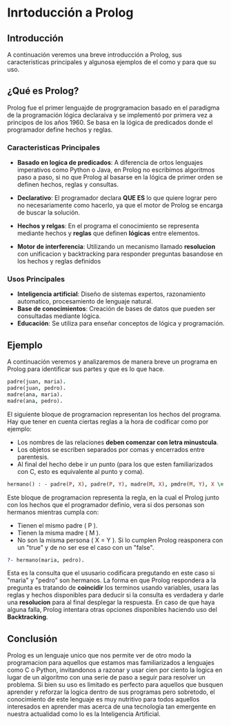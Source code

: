 # Inrtoducción a Prolog

## Introducción
A continuación veremos una breve introducción a Prolog, sus caracteristicas principales y algunosa ejemplos de el como y para que su uso.

## ¿Qué es Prolog?
Prolog fue el primer lenguajde de progrgramacion basado en el paradigma de la programación lógica declaraiva y se implementó por primera vez a principos de los años 1960. Se basa en la lógica de predicados donde el programador define hechos y reglas.

### Caracteristicas Principales

* **Basado en logica de predicados**: A diferencia de ortos lenguajes imperativos como Python o Java, en Prolog no escribimos algoritmos paso a paso, si no que Prolog al basarse en la lógica de primer orden se definen hechos, reglas y consultas.
  
* **Declarativo**: El programador declara **QUE ES** lo que quiere lograr pero no necesariamente como hacerlo, ya que el motor de Prolog se encarga de buscar la solución.
  
* **Hechos y relgas**: En el programa el conocimiento se representa mediante hechos y **reglas** que definen **lógicas** entre elementos.

* **Motor de interferencia**: Utilizando un mecanismo llamado **resolucion** con unificacion y backtracking para responder preguntas basandose en los hechos y reglas definidos

### Usos Principales

* **Inteligencia artificial**: Diseño de sistemas expertos, razonamiento automatico, procesamiento de lenguaje natural.
* **Base de conocimientos**: Creación de bases de datos que pueden ser consultadas mediante lógica.
* **Educación**: Se utiliza para enseñar conceptos de lógica y programación.

## Ejemplo
A continuación veremos y analizaremos de manera breve un programa en Prolog para identificar sus partes y que es lo que hace.

```prolog
padre(juan, maria).
padre(juan, pedro).
madre(ana, maria).
madre(ana, pedro).
```
El siguiente bloque de programacion representan los hechos del programa. Hay que tener en cuenta ciertas reglas a la hora de codificar como por ejemplo:
* Los nombres de las relaciones **deben comenzar con letra minustcula**. 
* Los objetos se escriben separados por comas y encerrados entre parentesis.
* Al final del hecho debe ir un punto (para los que esten familiarizados con C, esto es equivalente al punto y coma).

```prolog
hermano() : - padre(P, X), padre(P, Y), madre(M, X), pmdre(M, Y), X \= Y.
```
Este bloque de programacion representa la regla, en la cual el Prolog junto con los hechos que el programador definio, vera si dos personas son hermanos mientras cumpla con:
* Tienen el mismo padre ( P ).
* Tienen la misma madre ( M ).
* No son la misma persona ( X \= Y ).
Si lo cumplen Prolog reasponera con un "true" y de no ser ese el caso con un "false".

```prolog
?- hermano(maria, pedro).
```
Esta es la consulta que el ususario codificara pregutando en este caso si "maria" y "pedro" son hermanos. La forma en que Prolog respondera a la pregunta es tratando de **coincidir** los terminos usando variables, usara las reglas y hechos disponibles para deducir si la consulta es verdadera y darle una **resolucion** para al final desplegar la respuesta. En caso de que haya alguna falla, Prolog intentara otras opciones disponibles haciendo uso del **Backtracking**.

## Conclusión
Prolog es un lenguaje unico que nos permite ver de otro modo la programacion para aquellos que estamos mas familiarizados a lenguajes como C o Python, invitandonos a razonar y usar cien por ciento la logica en lugar de un algoritmo con una serie de paso a seguir para resolver un problema. Si bien su uso es limitado es perfecto para aquellos que busquen aprender y reforzar la logica dentro de sus programas pero sobretodo, el conocimiento de este lenguaje es muy nutritivo para todos aquellos interesados en aprender mas acerca de una tecnologia tan emergente en nuestra actualidad como lo es la Inteligencia Artificial.